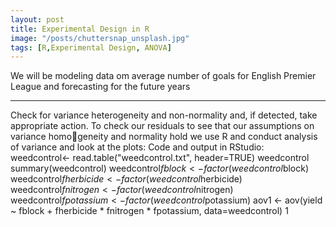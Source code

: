 ```yaml
---
layout: post
title: Experimental Design in R
image: "/posts/chuttersnap_unsplash.jpg"
tags: [R,Experimental Design, ANOVA]
---
```

We will be modeling data om average number of goals for English Premier League and forecasting for the future years

---
Check for variance heterogeneity and non-normality and, if detected, take
appropriate action.
To check our residuals to see that our assumptions on variance homogeneity and normality hold we use R and conduct analysis of variance
and look at the plots:
Code and output in RStudio:
weedcontrol<- read.table("weedcontrol.txt", header=TRUE)
weedcontrol
summary(weedcontrol)
weedcontrol$fblock <- factor(weedcontrol$block)
weedcontrol$fherbicide <- factor(weedcontrol$herbicide)
weedcontrol$fnitrogen <- factor(weedcontrol$nitrogen)
weedcontrol$fpotassium <- factor(weedcontrol$potassium)
aov1 <- aov(yield ~ fblock + fherbicide * fnitrogen * fpotassium,
data=weedcontrol)
1
